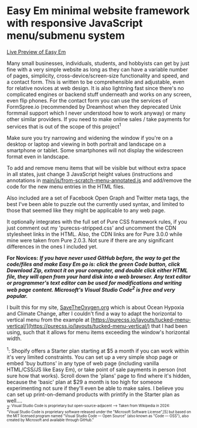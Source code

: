 # Easy Em minimal website framework with responsive JavaScript menu/submenu system

[Live Preview of Easy Em](https://cooperdozier.github.io/easy-em/) 

Many small businesses, individuals, students, and hobbyists can get by just fine with a very simple website as long as they can have a variable number of pages, simplicity, cross-device/screen-size functionality and speed, and a contact form. This is written to be comprehensible and adjustable, even for relative novices at web design. It is also lightning fast since there's no complicated engines or backend stuff underneath and works on any screen, even flip phones. For the contact form you can use the services of FormSpree.io (recommended by Dreamhost when they deprecated Unix formmail support which I never understood how to work anyway) or many other similar providers. If you need to make online sales / take payments for services that is out of the scope of this project<sup>1</sup> 

Make sure you try narrowing and widening the window if you're on a desktop or laptop and viewing in both portrait and landscape on a smartphone or tablet. Some smartphones will not display the widescreen format even in landscape.

To add and remove menu items that will be visible but without extra space in all states, just change 3 JavaScript height values (instructions and annotations in [main/js/from-scratch-menu-annotated.js](https://github.com/cooperdozier/easy-em/blob/main/js/from-scratch-menu-annotated.js) and add/remove the code for the new menu entries in the HTML files. 

Also included are a set of Facebook Open Graph and Twitter meta tags, the best I've been able to puzzle out the currently used syntax, and limited to those that seemed like they might be applicable to any web page.

It optionally integrates with the full set of Pure CSS framework rules, if you just comment out my 'purecss-stripped.css' and uncomment the CDN stylesheet links in the HTML. Also, the CDN links are for Pure 3.0.0 while mine were taken from Pure 2.0.3. Not sure if there are any significant differences in the ones I included yet.

**For Novices:**
***If you have never used GitHub before, the way to get the code/files and make Easy Em go is: click the green Code button, click Download Zip, extract it on your computer, and double click either HTML file, they will open from your hard disk into a web browser. Any text editor or programmer's text editor can be used for modifications and writing web page content. Microsoft's Visual Studio Code<sup>2</sup> is free and very popular.***

I built this for my site, [SaveTheOxygen.org](savetheoxygen.org) which is about Ocean Hypoxia and Climate Change, after I couldn't find a way to adapt the horizontal to vertical menu from the example at [https://purecss.io/layouts/tucked-menu-vertical/](https://purecss.io/layouts/tucked-menu-vertical/) that I had been using, such that it allows for menu items exceeding the window's horizontal width.

<sup>1</sup>: Shopify offers a Starter plan starting at $5 a month if you can work within it's very limited constraints. You can set up a very simple shop page or embed 'buy buttons' in any type of web page (including vanilla HTML/CSS/JS like Easy Em), or take point of sale payments in person (not sure how that works). Scroll down the 'plans' page to find where it's hidden, because the 'basic' plan at $29 a month is too high for someone experimenting not sure if they'll even be able to make sales. I believe you can set up print-on-demand products with printify in the Starter plan as well....<br>
<sup>2<sup>: Visual Studio Code is proprietary but open-source-adjacent --> Taken from Wikipedia in 2024:<br>
"Visual Studio Code is proprietary software released under the "Microsoft Software License",[5] but based on the MIT licensed program named "Visual Studio Code — Open Source" (also known as "Code — OSS"), also created by Microsoft and available through GitHub."
